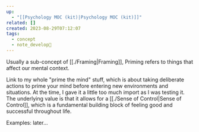 ```yaml
---
up:
  - "[[Psychology MOC (kit)|Psychology MOC (kit)]]"
related: []
created: 2023-08-29T07:12:07
tags:
  - concept
  - note_develop🍃
---
```

Usually a sub-concept of [[./Framing|Framing]], Priming refers to things that affect our mental context. 

Link to my whole "prime the mind" stuff, which is about taking deliberate actions to prime your mind before entering new environments and situations. At the time, I gave it a little too much import as I was testing it. The underlying value is that it allows for a [[./Sense of Control|Sense of Control]], which is a fundamental building block of feeling good and successful throughout life.

Examples: later…